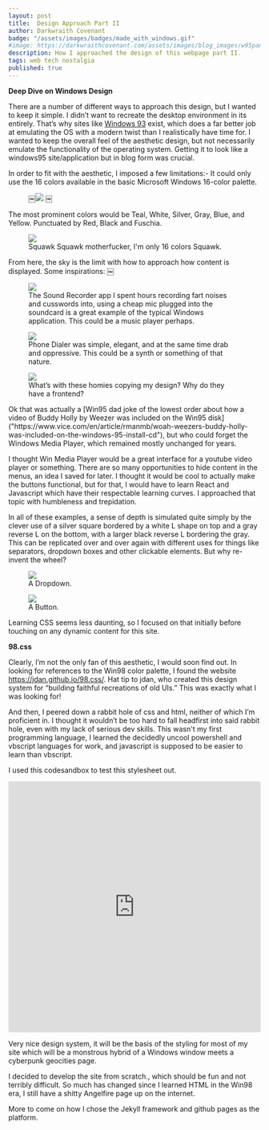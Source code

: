 ```yaml
---
layout: post
title:  Design Approach Part II
author: Darkwraith Covenant
badge: "/assets/images/badges/made_with_windows.gif"
#image: https://darkwraithcovenant.com/assets/images/blog_images/w95panel.png"
description: How I approached the design of this webpage part II. 
tags: web tech nostalgia
published: true
---
```

**Deep Dive on Windows Design**

There are a number of different ways to approach this design, but I wanted to keep it simple. I didn’t want to recreate the desktop environment in its entirely. That’s why sites like [Windows 93](https://www.windows93.net/#!terminal) exist, which does a far better job at emulating the OS with a modern twist than I realistically have time for. I wanted to keep the overall feel of the aesthetic design, but not necessarily emulate the functionality of the operating system. Getting it to look like a windows95 site/application but in blog form was crucial.

In order to fit with the aesthetic, I imposed a few limitations:- It could only use the 16 colors available in the basic Microsoft Windows 16-color palette.
<!-- excerpt-end -->
<figure>
￼<img src="/assets/images/blog_images/w95pal.jpg" class="res">
￼</figure>

The most prominent colors would be Teal, White, Silver, Gray, Blue, and Yellow. Punctuated by Red, Black and Fuschia.

<figure>
<img src="/assets/images/blog_images/parrot.jpg" class="res">
<figcaption>Squawk Squawk motherfucker, I'm only 16 colors Squawk.</figcaption>
</figure>

From here, the sky is the limit with how to approach how content is displayed. Some inspirations:
￼

<figure>
<img src="/assets/images/blog_images/soundrec.jpg" class="res">
<figcaption>The Sound Recorder app I spent hours recording fart noises and cusswords into, using a cheap mic plugged into the soundcard is a great example of the typical Windows application. This could be a music player perhaps. </figcaption>
</figure>

<figure>
<img src="/assets/images/blog_images/phonedialer.jpg" class="res">
<figcaption>Phone Dialer was simple, elegant, and at the same time drab and oppressive. This could be a synth or something of that nature. 
</figcaption>
</figure>

<figure>
<img src="/assets/images/blog_images/winplayer.jpg" class="res">
<figcaption>What’s with these homies copying my design? Why do they have a frontend? </figcaption>
</figure>
Ok that was actually a [Win95 dad joke of the lowest order about how a video of Buddy Holly by Weezer was included on the Win95 disk]("https://www.vice.com/en/article/rmanmb/woah-weezers-buddy-holly-was-included-on-the-windows-95-install-cd"), but who could forget the Windows Media Player, which remained mostly unchanged for years. 

I thought Win Media Player would be a great interface for a youtube video player or something. There are so many opportunities to hide content in the menus, an idea I saved for later. I thought it would be cool to actually make the buttons functional, but for that, I would have to learn React and Javascript which have their respectable learning curves. I approached that topic with humbleness and trepidation.

In all of these examples, a sense of depth is simulated quite simply by the clever use of a silver square bordered by a white L shape on top and a gray reverse L on the bottom, with a larger black reverse L bordering the gray. This can be replicated over and over again with different uses for things like separators, dropdown boxes and other clickable elements. But why re-invent the wheel?

<figure>
<img src="/assets/images/blog_images/dropdown.jpg" class="res">
<figcaption>A Dropdown.</figcaption>
</figure>


<figure>
<img src="/assets/images/blog_images/button.jpg" class="res">
<figcaption>A Button.</figcaption>
</figure>

Learning CSS seems less daunting, so I focused on that initially before touching on any dynamic content for this site.

**98.css**

Clearly, I’m not the only fan of this aesthetic, I would soon find out. In looking for references to the Win98 color palette, I found the website https://jdan.github.io/98.css/. Hat tip to jdan, who created this design system for “building faithful recreations of old UIs.” This was exactly what I was looking for!  

And then, I peered down a rabbit hole of css and html, neither of which I’m proficient in. I thought it wouldn’t be too hard to fall headfirst into said rabbit hole, even with my lack of serious dev skills. This wasn't my first programming language, I learned the decidedly uncool powershell and vbscript languages for work, and javascript is supposed to be easier to learn than vbscript.

I used this codesandbox to test this stylesheet out. 

<iframe src="https://codesandbox.io/embed/late-sound-miqho?fontsize=14&hidenavigation=1&theme=dark"
     style="width:100%; height:500px; border:0; border-radius: 4px; overflow:hidden;"
     title="late-sound-miqho"
     allow="accelerometer; ambient-light-sensor; camera; encrypted-media; geolocation; gyroscope; hid; microphone; midi; payment; usb; vr; xr-spatial-tracking"
     sandbox="allow-forms allow-modals allow-popups allow-presentation allow-same-origin allow-scripts"
   ></iframe>

Very nice design system, it will be the basis of the styling for most of my site which will be a monstrous hybrid of a Windows window meets a cyberpunk geocities page. 

I decided to develop the site from scratch., which should be fun and not terribly difficult. So much has changed since I learned HTML in the Win98 era, I still have a shitty Angelfire page up on the internet. 

More to come on how I chose the Jekyll framework and github pages as the platform.
